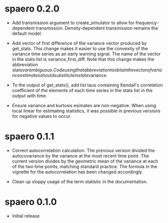 # spaero 0.2.0

- Add transmission argument to create_simulator to allow for
  frequency-dependent transmission. Density-dependent transmission
  remains the default model.

- Add vector of first difference of the variance vector produced by
  get_stats. This change makes it easier to use the convexity of the
  variance time series as an early warning signal. The name of the
  vector in the stats list is variance_first_diff. Note that this
  change makes the abbreviation stats$var ambiguous. Code using that
  abbreviation to obtain the vector of variance estimates should
  substitute in stats$variance.

- To the output of get_stats(), add list taus containing Kendall's
  correlation coefficient of the elements of each time series in the
  stats list in the output with time.

- Ensure variance and kurtosis esimates are non-negative. When using
  local linear for estimating statistics, it was possible in previous
  versions for negative values to occur.

# spaero 0.1.1

- Correct autocorrelation calculation. The previous version divided
  the autocovariance by the variance at the most recent time
  point. The current version divides by the geometric mean of the
  variance at each of the two time points, matching standard
  practice. The formula in the vignette for the autocorrelation has
  been changed accordingly.

- Clean up sloppy usage of the term statistic in the documentation.

# spaero 0.1.0

- Initial release
